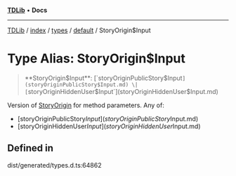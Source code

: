 [**TDLib**](../../../../../../README.md) • **Docs**

***

[TDLib](../../../../../../modules.md) / [index](../../../../../README.md) / [types](../../../README.md) / [default](../README.md) / StoryOrigin$Input

# Type Alias: StoryOrigin$Input

> **StoryOrigin$Input**: [`storyOriginPublicStory$Input`](storyOriginPublicStory$Input.md) \| [`storyOriginHiddenUser$Input`](storyOriginHiddenUser$Input.md)

Version of [StoryOrigin](StoryOrigin.md) for method parameters.
Any of:
- [storyOriginPublicStory$Input](storyOriginPublicStory$Input.md)
- [storyOriginHiddenUser$Input](storyOriginHiddenUser$Input.md)

## Defined in

dist/generated/types.d.ts:64862
